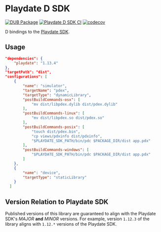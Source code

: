 # Playdate D SDK

[![DUB Package](https://img.shields.io/dub/v/playdate.svg)](https://code.dlang.org/packages/playdate)
[![Playdate D SDK CI](https://github.com/chances/playdate-d/actions/workflows/ci.yml/badge.svg)](https://github.com/chances/playdate-d/actions/workflows/ci.yml)
[![codecov](https://codecov.io/gh/chances/playdate-d/branch/main/graph/badge.svg?token=5YN3BU7KR3)](https://codecov.io/gh/chances/playdate-d/)

D bindings to the [Playdate SDK](https://sdk.play.date/1.12.3/Inside%20Playdate%20with%20C.html).

## Usage

```json
"dependencies": {
    "playdate": "1.13.4"
},
"targetPath": "dist",
"configurations": [
    {
        "name": "simulator",
        "targetName": "pdex",
        "targetType": "dynamicLibrary",
        "postBuildCommands-osx": [
            "mv dist/libpdex.dylib dist/pdex.dylib"
        ],
        "postBuildCommands-linux": [
            "mv dist/libpdex.so dist/pdex.so"
        ],
        "postBuildCommands-posix": [
            "touch dist/pdex.bin",
            "cp views/pdxinfo dist/pdxinfo",
            "$PLAYDATE_SDK_PATH/bin/pdc $PACKAGE_DIR/dist app.pdx"
        ],
        "postBuildCommands-windows": [
            "$PLAYDATE_SDK_PATH/bin/pdc $PACKAGE_DIR/dist app.pdx"
        ]
    },
    {
        "name": "device",
        "targetType": "staticLibrary"
    }
  ]
```

## Version Relation to Playdate SDK

Published versions of this library are guaranteed to align with the Playdate SDK's _MAJOR_ **and** _MINOR_ versions. For example, version `1.12.3` of the library aligns with `1.12.*` versions of the Playdate SDK.
